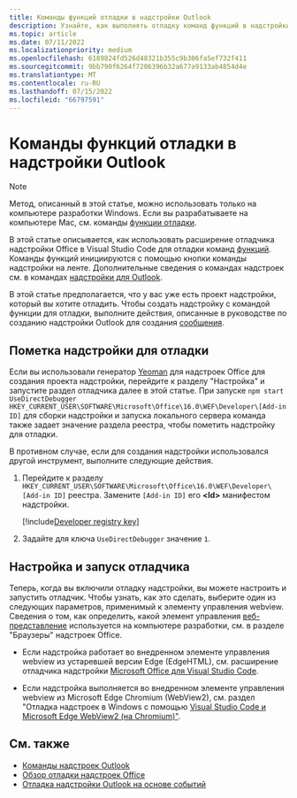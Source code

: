 ```yaml
---
title: Команды функций отладки в надстройки Outlook
description: Узнайте, как выполнять отладку команд функций в надстройки Outlook.
ms.topic: article
ms.date: 07/11/2022
ms.localizationpriority: medium
ms.openlocfilehash: 6189824fd526d48321b355c9b306fa5ef732f411
ms.sourcegitcommit: 9bb790f6264f7206396b32a677a9133ab4854d4e
ms.translationtype: MT
ms.contentlocale: ru-RU
ms.lasthandoff: 07/15/2022
ms.locfileid: "66797591"
---
```

# <a name="debug-function-commands-in-outlook-add-ins"></a>Команды функций отладки в надстройки Outlook

> [!NOTE]
> Метод, описанный в этой статье, можно использовать только на компьютере разработки Windows. Если вы разрабатываете на компьютере Mac, см. команды [функции отладки](../testing/debug-function-command.md).

В этой статье описывается, как использовать расширение отладчика надстройки Office в Visual Studio Code для отладки команд [функций](add-in-commands-for-outlook.md#run-a-function-command). Команды функций инициируются с помощью кнопки команды надстройки на ленте. Дополнительные сведения о командах надстроек см. в командах [надстройки для Outlook](add-in-commands-for-outlook.md).

В этой статье предполагается, что у вас уже есть проект надстройки, который вы хотите отладить. Чтобы создать надстройку с командой функции для отладки, выполните действия, описанные в руководстве по созданию надстройки Outlook для создания [сообщения](../tutorials/outlook-tutorial.md).

## <a name="mark-your-add-in-for-debugging"></a>Пометка надстройки для отладки

Если вы использовали генератор [Yeoman](../develop/yeoman-generator-overview.md) для надстроек Office для создания проекта надстройки, перейдите к разделу [](#configure-and-run-the-debugger) "Настройка" и запустите раздел отладчика далее в этой статье. При запуске `npm start` `UseDirectDebugger` `HKEY_CURRENT_USER\SOFTWARE\Microsoft\Office\16.0\WEF\Developer\[Add-in ID]` для сборки надстройки и запуска локального сервера команда также задает значение раздела реестра, чтобы пометить надстройку для отладки.

В противном случае, если для создания надстройки использовался другой инструмент, выполните следующие действия.

1. Перейдите к разделу `HKEY_CURRENT_USER\SOFTWARE\Microsoft\Office\16.0\WEF\Developer\[Add-in ID]` реестра. Замените `[Add-in ID]` его **\<Id\>** манифестом надстройки.

    [!include[Developer registry key](../includes/developer-registry-key.md)]

1. Задайте для ключа `UseDirectDebugger` значение `1`.

## <a name="configure-and-run-the-debugger"></a>Настройка и запуск отладчика

Теперь, когда вы включили отладку надстройки, вы можете настроить и запустить отладчик. Чтобы узнать, как это сделать, выберите один из следующих параметров, применимый к элементу управления webview. Сведения о том, как определить, какой элемент управления [веб-представление](../concepts/browsers-used-by-office-web-add-ins.md) используется на компьютере разработки, см. в разделе "Браузеры" надстроек Office.

- Если надстройка работает во внедренном элементе управления webview из устаревшей версии Edge (EdgeHTML), см. расширение отладчика надстройки [Microsoft Office для Visual Studio Code](../testing/debug-with-vs-extension.md).

- Если надстройка выполняется во внедренном элементе управления webview из Microsoft Edge Chromium (WebView2), см. раздел "Отладка надстроек в Windows с помощью [Visual Studio Code и Microsoft Edge WebView2 (на Chromium)"](../testing/debug-desktop-using-edge-chromium.md).

## <a name="see-also"></a>См. также

- [Команды надстроек Outlook](add-in-commands-for-outlook.md)
- [Обзор отладки надстроек Office](../testing/debug-add-ins-overview.md)
- [Отладка надстройки Outlook на основе событий](debug-autolaunch.md)
